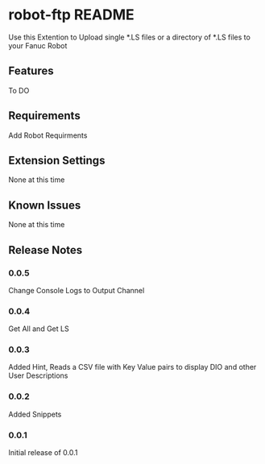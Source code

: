 # robot-ftp README

Use this Extention to Upload single *.LS files or a directory of *.LS files to your Fanuc Robot

## Features

To DO

## Requirements

Add Robot Requirments 

## Extension Settings

None at this time

## Known Issues

None at this time

## Release Notes

### 0.0.5

Change Console Logs to Output Channel

### 0.0.4

Get All and Get LS

### 0.0.3

Added Hint, Reads a CSV file with Key Value pairs to display DIO and other User Descriptions

### 0.0.2

Added Snippets

### 0.0.1

Initial release of 0.0.1


